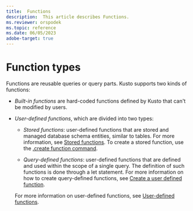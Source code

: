 ```yaml
---
title:  Functions
description:  This article describes Functions.
ms.reviewer: orspodek
ms.topic: reference
ms.date: 06/05/2023
adobe-target: true
---
```


# Function types

Functions are reusable queries or query parts. Kusto supports two
kinds of functions:

* *Built-in functions* are hard-coded functions defined by Kusto that can't be
  modified by users.

* *User-defined functions*, which are divided into two types:

  * *Stored functions*: user-defined functions that are stored and managed database schema entities, similar to tables. For more information, see [Stored functions](../../query/schema-entities/stored-functions.md). To create a stored function, use the [.create function command](../../management/create-function.md).

  * *Query-defined functions*: user-defined functions that are defined and used within the scope of a single query. The definition of such functions is done through a let statement. For more information on how to create query-defined functions, see [Create a user defined function](../let-statement.md#create-a-user-defined-function-with-scalar-calculation).

  For more information on user-defined functions, see [User-defined functions](./user-defined-functions.md).
